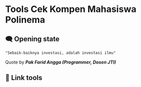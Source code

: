 # Tools Cek Kompen Mahasiswa Polinema
## :left_speech_bubble: Opening state
``` 
"Sebaik-baiknya investasi, adalah investasi ilmu"
```
Quote by __*Pak Farid Angga (Programmer, Dosen JTI)*__

## :link: Link tools
